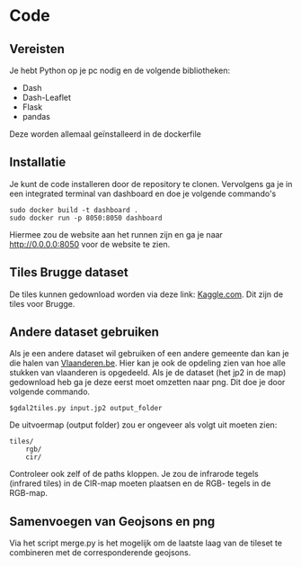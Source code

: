 # Code

## Vereisten

Je hebt Python op je pc nodig en de volgende bibliotheken:
- Dash
- Dash-Leaflet
- Flask
- pandas

Deze worden allemaal geïnstalleerd in de dockerfile

## Installatie

Je kunt de code installeren door de repository te clonen.
Vervolgens ga je in een integrated terminal van dashboard en doe je volgende commando's

```
sudo docker build -t dashboard .
sudo docker run -p 8050:8050 dashboard
```

Hiermee zou de website aan het runnen zijn en ga je naar http://0.0.0.0:8050 voor de website te zien.

## Tiles Brugge dataset

De tiles kunnen gedownload worden via deze link: [Kaggle.com](https://kaggle.com/datasets/aee5a2ae97dd59ebb42c70f3fcc3bbfafbba3aab6f5d182c5d81d81d72f3c07d). Dit zijn de tiles voor Brugge.

## Andere dataset gebruiken

Als je een andere dataset wil gebruiken of een andere gemeente dan kan je die halen van [Vlaanderen.be](https://download.vlaanderen.be/product/9531). Hier kan je ook de opdeling zien van hoe alle stukken van vlaanderen is opgedeeld. Als je de dataset (het jp2 in de map) gedownload heb ga je deze eerst moet omzetten naar png. Dit doe je door volgende commando.

```
$gdal2tiles.py input.jp2 output_folder
```

De uitvoermap (output folder) zou er ongeveer als volgt uit moeten zien:

```
tiles/
    rgb/
    cir/
```

Controleer ook zelf of de paths kloppen.
Je zou de infrarode tegels (infrared tiles) in de CIR-map moeten plaatsen en de RGB- tegels in de RGB-map.

## Samenvoegen van Geojsons en png

Via het script merge.py is het mogelijk om de laatste laag van de tileset te combineren met de corresponderende geojsons.
